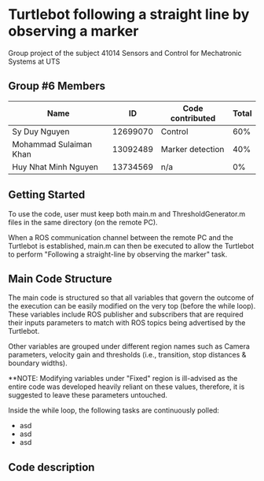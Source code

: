 # Turtlebot following a straight line by observing a marker
Group project of the subject 41014 Sensors and Control for Mechatronic Systems at UTS  


<!-- GROUP #6 MEMBERS -->
## Group #6 Members
|          Name       	  | 	ID    | Code contributed | Total |
| ---------------------- | --------- | ---------------- | ----- |
|     Sy Duy Nguyen 	  | 12699070  |     Control      |  60%  |
| Mohammad Sulaiman Khan | 13092489  | Marker detection |  40%  |
|  Huy Nhat Minh Nguyen  | 13734569  |       n/a        |  0%   |


<!-- GETTING STARTED -->
## Getting Started
To use the code, user must keep both main.m and ThresholdGenerator.m files in the same directory
(on the remote PC).  

When a ROS communication channel between the remote PC and the Turtlebot is established, 
main.m can then be executed to allow the Turtlebot to perform "Following a straight-line by
observing the marker" task.


<!-- MAIN CODE STRUCTURE -->
## Main Code Structure
The main code is structured so that all variables that govern the outcome of the execution 
can be easily modified on the very top (before the while loop). These variables include ROS 
publisher and subscribers that are required their inputs parameters to match with ROS topics 
being advertised by the Turtlebot.  

Other variables are grouped under different region names such as Camera parameters, velocity gain 
and thresholds (i.e., transition, stop distances & boundary widths).  

**NOTE: Modifying variables under "Fixed" region is ill-advised as the entire code was developed heavily 
reliant on these values, therefore, it is suggested to leave these parameters untouched.    


Inside the while loop, the following tasks are continuously polled:  
* []() asd
* []()asd
* []() asd
<!-- CODE DESCRIPTION -->
## Code description



